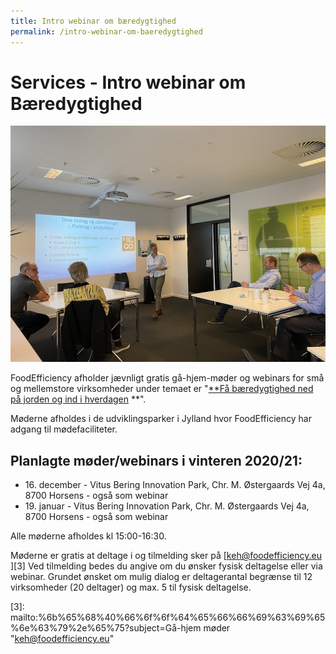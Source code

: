 ```yaml
---
title: Intro webinar om bæredygtighed
permalink: /intro-webinar-om-baeredygtighed
---
```

# Services - Intro webinar om Bæredygtighed

![Img 1467][1]

  
FoodEfficiency afholder jævnligt gratis gå-hjem-møder og webinars for små og mellemstore virksomheder under temaet er "[**Få bæredygtighed ned på jorden og ind i hverdagen][2] **".  

  

Møderne afholdes i de udviklingsparker i Jylland hvor FoodEfficiency har adgang til mødefaciliteter. 

## Planlagte møder/webinars i vinteren 2020/21:

* 16\. december - Vitus Bering Innovation Park, Chr. M. Østergaards Vej 4a, 8700 Horsens - også som webinar
* 19\. januar - Vitus Bering Innovation Park, Chr. M. Østergaards Vej 4a, 8700 Horsens - også som webinar 

Alle møderne afholdes kl 15:00-16:30.

Møderne er gratis at deltage i og tilmelding sker på [keh@foodefficiency.eu ][3] Ved tilmelding bedes du angive om du ønsker fysisk deltagelse eller via webinar. Grundet ønsket om mulig dialog er deltagerantal begrænse til 12 virksomheder (20 deltager) og max. 5 til fysisk deltagelse. 

[1]: /assets/images/IMG_1467.jpg#w450 "Img 1467"
[2]: /assets/publications/Kom%20godt%20i%20gang%20med%20b%C3%A6redygtighed%20og%20CSR%20rapportering_one%20page%20flyer%20til%20gaa%20hjem%20mode.pdf "Kom Godt I Gang Med Bæredygtighed Og Csr Rapportering One Page Flyer Til Gaa Hjem Mode"
[3]: mailto:%6b%65%68%40%66%6f%6f%64%65%66%66%69%63%69%65%6e%63%79%2e%65%75?subject=Gå-hjem møder "keh@foodefficiency.eu"
